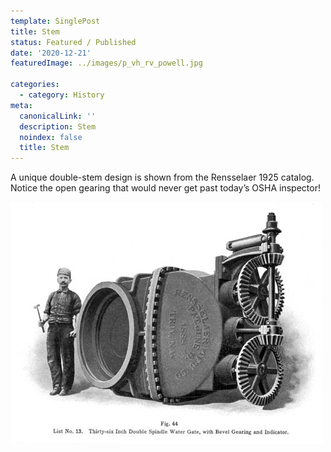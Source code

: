 ```yaml
---
template: SinglePost
title: Stem
status: Featured / Published
date: '2020-12-21'
featuredImage: ../images/p_vh_rv_powell.jpg

categories:
  - category: History
meta:
  canonicalLink: ''
  description: Stem
  noindex: false
  title: Stem
---
```


A unique double-stem design is shown from the Rensselaer 1925 catalog. Notice the open gearing that would never get past today’s OSHA inspector!

![Test Image](../images/p_vh_rv_stem.jpg)



